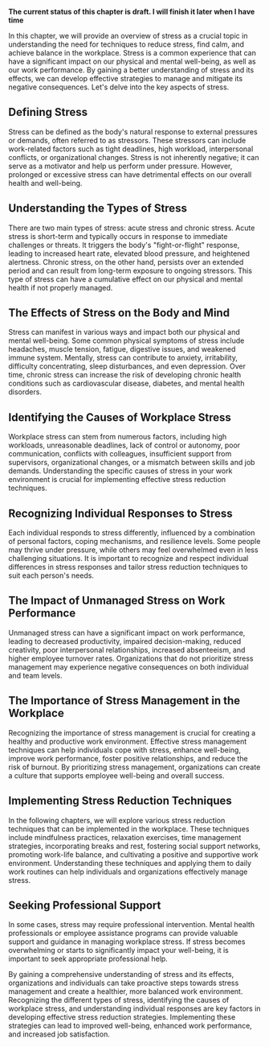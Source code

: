 **The current status of this chapter is draft. I will finish it later when I have time**

In this chapter, we will provide an overview of stress as a crucial topic in understanding the need for techniques to reduce stress, find calm, and achieve balance in the workplace. Stress is a common experience that can have a significant impact on our physical and mental well-being, as well as our work performance. By gaining a better understanding of stress and its effects, we can develop effective strategies to manage and mitigate its negative consequences. Let's delve into the key aspects of stress.

Defining Stress
---------------

Stress can be defined as the body's natural response to external pressures or demands, often referred to as stressors. These stressors can include work-related factors such as tight deadlines, high workload, interpersonal conflicts, or organizational changes. Stress is not inherently negative; it can serve as a motivator and help us perform under pressure. However, prolonged or excessive stress can have detrimental effects on our overall health and well-being.

Understanding the Types of Stress
---------------------------------

There are two main types of stress: acute stress and chronic stress. Acute stress is short-term and typically occurs in response to immediate challenges or threats. It triggers the body's "fight-or-flight" response, leading to increased heart rate, elevated blood pressure, and heightened alertness. Chronic stress, on the other hand, persists over an extended period and can result from long-term exposure to ongoing stressors. This type of stress can have a cumulative effect on our physical and mental health if not properly managed.

The Effects of Stress on the Body and Mind
------------------------------------------

Stress can manifest in various ways and impact both our physical and mental well-being. Some common physical symptoms of stress include headaches, muscle tension, fatigue, digestive issues, and weakened immune system. Mentally, stress can contribute to anxiety, irritability, difficulty concentrating, sleep disturbances, and even depression. Over time, chronic stress can increase the risk of developing chronic health conditions such as cardiovascular disease, diabetes, and mental health disorders.

Identifying the Causes of Workplace Stress
------------------------------------------

Workplace stress can stem from numerous factors, including high workloads, unreasonable deadlines, lack of control or autonomy, poor communication, conflicts with colleagues, insufficient support from supervisors, organizational changes, or a mismatch between skills and job demands. Understanding the specific causes of stress in your work environment is crucial for implementing effective stress reduction techniques.

Recognizing Individual Responses to Stress
------------------------------------------

Each individual responds to stress differently, influenced by a combination of personal factors, coping mechanisms, and resilience levels. Some people may thrive under pressure, while others may feel overwhelmed even in less challenging situations. It is important to recognize and respect individual differences in stress responses and tailor stress reduction techniques to suit each person's needs.

The Impact of Unmanaged Stress on Work Performance
--------------------------------------------------

Unmanaged stress can have a significant impact on work performance, leading to decreased productivity, impaired decision-making, reduced creativity, poor interpersonal relationships, increased absenteeism, and higher employee turnover rates. Organizations that do not prioritize stress management may experience negative consequences on both individual and team levels.

The Importance of Stress Management in the Workplace
----------------------------------------------------

Recognizing the importance of stress management is crucial for creating a healthy and productive work environment. Effective stress management techniques can help individuals cope with stress, enhance well-being, improve work performance, foster positive relationships, and reduce the risk of burnout. By prioritizing stress management, organizations can create a culture that supports employee well-being and overall success.

Implementing Stress Reduction Techniques
----------------------------------------

In the following chapters, we will explore various stress reduction techniques that can be implemented in the workplace. These techniques include mindfulness practices, relaxation exercises, time management strategies, incorporating breaks and rest, fostering social support networks, promoting work-life balance, and cultivating a positive and supportive work environment. Understanding these techniques and applying them to daily work routines can help individuals and organizations effectively manage stress.

Seeking Professional Support
----------------------------

In some cases, stress may require professional intervention. Mental health professionals or employee assistance programs can provide valuable support and guidance in managing workplace stress. If stress becomes overwhelming or starts to significantly impact your well-being, it is important to seek appropriate professional help.

By gaining a comprehensive understanding of stress and its effects, organizations and individuals can take proactive steps towards stress management and create a healthier, more balanced work environment. Recognizing the different types of stress, identifying the causes of workplace stress, and understanding individual responses are key factors in developing effective stress reduction strategies. Implementing these strategies can lead to improved well-being, enhanced work performance, and increased job satisfaction.
